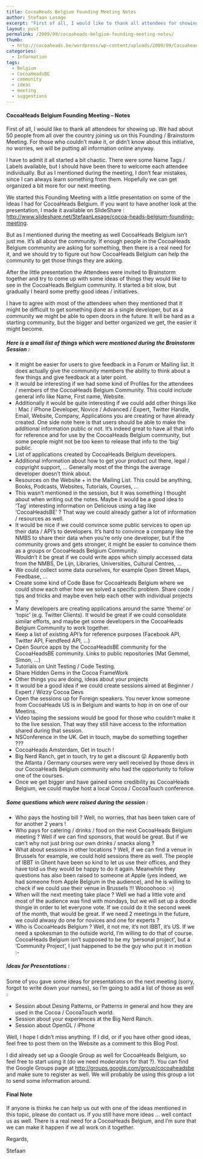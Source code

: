 ```yaml
---
title: CocoaHeads Belgium Founding Meeting Notes
author: Stefaan Lesage
excerpt: "First of all, I would like to thank all attendees for showing up.  We had about 50 people from all over the country joining us on this Founding / Brainstorm Meeting.  For those who couldn't make it, or didn't know about this initiative, no worries, we will be putting all information online anyway."
layout: post
permalink: /2009/09/cocoaheads-belgium-founding-meeting-notes/
thumb:
  - http://cocoaheads.be/wordpress/wp-content/uploads/2009/09/CocoaheadsBE.png
categories:
  - Information
tags:
  - Belgium
  - CocoaHeadsBE
  - community
  - ideas
  - meeting
  - suggestions
---
```

#### CocoaHeads Belgium Founding Meeting &#8211; Notes

First of all, I would like to thank all attendees for showing up. We had about 50 people from all over the country joining us on this Founding / Brainstorm Meeting. For those who couldn&#8217;t make it, or didn&#8217;t know about this initiative, no worries, we will be putting all information online anyway.

I have to admit it all started a bit chaotic. There were some Name Tags / Labels available, but I should have been there to welcome each attendee individually. But as I mentioned during the meeting, I don&#8217;t fear mistakes, since I can always learn something from them. Hopefully we can get organized a bit more for our next meeting.

We started this Founding Meeting with a little presentation on some of the Ideas I had for CocoaHeads Belgium. If you want to have another look at the presentation, I made it available on SlideShare : <http://www.slideshare.net/StefaanLesage/cocoa-heads-belgium-founding-meeting>. 

But as I mentioned during the meeting as well CocoaHeads Belgium isn&#8217;t just me. It&#8217;s all about the community. If enough people in the CocoaHeads Belgium community are asking for something, then there is a real need for it, and we should try to figure out how CocoaHeads Belgium can help the community to get those things they are asking.

After the little presentation the Attendees were invited to Brainstorm together and try to come up with some ideas of things they would like to see in the CocoaHeads Belgium community. It started a bit slow, but gradually I heard some pretty good ideas / initiatives.

I have to agree with most of the attendees when they mentioned that it might be difficult to get something done as a single developer, but as a community we might be able to open doors in the future. It will be hard as a starting community, but the bigger and better organized we get, the easier it might become.

##### Here is a small list of things which were mentioned during the Brainstorm Session :

  * It might be easier for users to give feedback in a Forum or Mailing list. It does actually give the community members the ability to think about a few things and give feedback at a later point.
  * It would be interesting if we had some kind of Profiles for the attendees / members of the CocoaHeads Belgium Community. This could include general info like Name, First name, Website.
  * Additionally it would be quite interesting if we could add other things like : Mac / iPhone Developer, Novice / Advanced / Expert, Twitter Handle, Email, Website, Company, Applications you are creating or have already created. One side note here is that users should be able to make the additional information public or not. It&#8217;s indeed great to have all that info for reference and for use by the CocoaHeads Belgium community, but some people might not be too keen to release that info to the &#8216;big&#8217; public.
  * List of applications created by CocoaHeads Belgium developers.
  * Additional information about how to get your product out there, legal / copyright support, &#8230; Generally most of the things the average developer doesn&#8217;t think about.
  * Resources on the Website + in the Mailing List. This could be anything, Books, Podcasts, Websites, Tutorials, Courses, &#8230;
  * This wasn&#8217;t mentioned in the session, but it was something I thought about when writing out the notes. Maybe it would be a good idea to &#8216;Tag&#8217; interesting information on Delicious using a tag like &#8216;CocoaHeadsBE&#8217; ? That way we could already gather a lot of information / resources as well.
  * It would be nice if we could convince some public services to open up their data / API&#8217;s to developers. It&#8217;s hard to convince a company like the NMBS to share their data when you&#8217;re only one developer, but if the community grows and gets stronger, it might be easier to convince them as a groups or CocoaHeads Belgium Community.  
    Wouldn&#8217;t it be great if we could write apps which simply accessed data from the NMBS, De Lijn, Libraries, Universities, Cultural Centres, &#8230;
  * We could collect some data ourselves, for example Open Street Maps, Feedbase, &#8230;
  * Create some kind of Code Base for CocoaHeads Belgium where we could show each other how we solved a specific problem. Share code / tips and tricks and maybe even help each other with individual projects ?
  * Many developers are creating applications around the same &#8216;theme&#8217; or &#8216;topic&#8217; (e.g. Twitter Clients). It would be great if we could consolidate similar efforts, and maybe get some developers in the CocoaHeads Belgium Community to work together.
  * Keep a list of existing API&#8217;s for reference purposes (Facebook API, Twitter API, Fiendfeed API, &#8230;)
  * Open Source apps by the CocoaHeadsBE community for the CocoaHeadsBE community. Links to public repositories (Mat Gemmel, Simon, &#8230;)
  * Tutorials on Unit Testing / Code Testing.
  * Share Hidden Gems in the Cocoa FrameWork
  * Other things you are doing, ideas about your projects
  * It would be a good idea if we could create sessions aimed at Beginner / Expert / Wizzy Cocoa Devs
  * Open the sessions up for Foreign speakers. You never know someone from CocoaHeads US is in Belgium and wants to hop in on one of our Meetins.
  * Video taping the sessions would be good for those who couldn&#8217;t make it to the live session. That way they still have access to the information shared during that session.
  * NSConference in the UK. Get in touch, maybe do something together ???
  * CocoaHeads Amsterdam, Get in touch !
  * Big Nerd Ranch, get in touch, try to get a discount 😛 Apparently both the Atlanta / Germany courses were very well received by those devs in our CocoaHeads Belgium community who had the opportunity to follow one of the courses.
  * Once we get bigger and have gained some credibility as CocoaHeads Belgium, we could maybe host a local Cocoa / CocoaTouch conference.

##### Some questions which were raised during the session :

  * Who pays the hosting bill ? Well, no worries, that has been taken care of for another 2 years !
  * Who pays for catering / drinks / food on the next CocoaHeads Belgium meeting ? Well if we can find sponsors, that would be great. But if we can&#8217;t why not just bring our own drinks / snacks along ?
  * What about sessions in other locations ? Well, if we can find a venue in Brussels for example, we could hold sessions there as well. The people of IBBT in Ghent have been so kind to let us use their offices, and they have told us they would be happy to do it again. Meanwhile they questions has also been raised to someone at Apple (yes indeed, we had someone from Apple Belgium in the audience), and he is willing to check if we could use their venue in Brussels !!! Woooohooo :=)
  * When will the next meeting take place ? Well we had a little vote and most of the audience was find with mondays, but we will set up a doodle thingie in order to let everyone vote. If we could do it the second week of the month, that would be great. If we need 2 meetings in the future, we could alwasy do one for novices and one for experts ?
  * Who is CocoaHeads Belgium ? Well, it not me, it&#8217;s not IBBT, it&#8217;s US. If we need a spokesman to the outside world, I&#8217;m willing to do that of course. CocoaHeads Belgium isn&#8217;t supposed to be my &#8216;personal project&#8217;, but a &#8216;Community Project&#8217;, I just happened to be the guy who put it in motion <img src="http://cocoaheads.be/wordpress/wp-includes/images/smilies/simple-smile.png" alt=":-)" class="wp-smiley" style="height: 1em; max-height: 1em;" />

##### Ideas for Presentations :

Some of you gave some ideas for presentations on the next meeting (sorry, forgot to write down your names), so I&#8217;m going to add a list of those as well :

  * Session about Desing Patterns, or Patterns in general and how they are used in the Cocoa / CocoaTouch world.
  * Session about your experiences at the Big Nerd Ranch.
  * Session about OpenGL / iPhone

Well, I hope I didn&#8217;t miss anything. If I did, or if you have other good ideas, feel free to post them on the Website as a comment to this Blog Post. 

I did already set up a Google Group as well for CocoaHeads Belgium, so feel free to start using it (do we need moderators for that ?). You can find the Google Groups page at <http://groups.google.com/group/cocoaheadsbe> and make sure to register as well. We will probably be using this group a lot to send some information around.

#### Final Note

If anyone is thinks he can help us out with one of the ideas mentioned in this topic, please do contact us. If you still have more ideas &#8230; well contact us as well. There is a real need for a CocoaHeads Belgium, and I&#8217;m sure that we can make it happen if we all work on it together.

Regards,

Stefaan